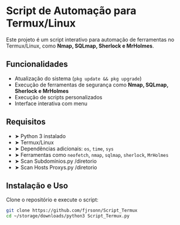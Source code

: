 # Script de Automação para Termux/Linux

Este projeto é um script interativo para automação de ferramentas no Termux/Linux, como **Nmap, SQLmap, Sherlock e MrHolmes**.

## Funcionalidades
- Atualização do sistema (`pkg update && pkg upgrade`)
- Execução de ferramentas de segurança como **Nmap, SQLmap, Sherlock e MrHolmes**
- Execução de scripts personalizados
- Interface interativa com menu

## Requisitos
- ➤ Python 3 instalado
- ➤ Termux/Linux
- ➤ Dependências adicionais: `os`, `time`, `sys`
- ➤ Ferramentas como `neofetch`, `nmap`, `sqlmap`, `sherlock`, `MrHolmes`
- ➤ Scan Subdomínios.py /diretorio 
- ➤ Scan Hosts Proxys.py /diretorio 

## Instalação e Uso
Clone o repositório e execute o script:

```bash
git clone https://github.com/fjrsonn/Script_Termux
cd ~/storage/downloads/python3 Script_Termux.py
